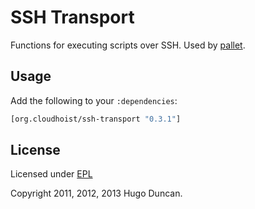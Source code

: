 # SSH Transport

Functions for executing scripts over SSH.  Used by
[pallet](https://github.com/pallet/pallet).

## Usage

Add the following to your `:dependencies`:

```clj
[org.cloudhoist/ssh-transport "0.3.1"]
```

## License

Licensed under [EPL](http://www.eclipse.org/legal/epl-v10.html)

Copyright 2011, 2012, 2013  Hugo Duncan.
